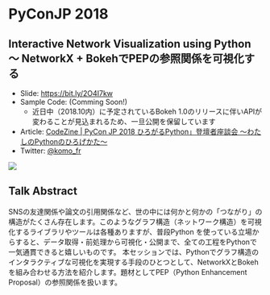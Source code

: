 # PyConJP 2018
## Interactive Network Visualization using Python 〜 NetworkX + BokehでPEPの参照関係を可視化する
- Slide: https://bit.ly/2O4I7kw
- Sample Code: (Comming Soon!) 
    * 近日中（2018.10内）に予定されているBokeh 1.0のリリースに伴いAPIが変わることが見込まれるため、一旦公開を保留しています
- Article: [CodeZine | PyCon JP 2018 ひろがるPython」登壇者座談会 ～わたしのPythonのひろげかた～](https://codezine.jp/article/detail/11031)
- Twitter: [@komo_fr](https://twitter.com/komo_fr)

<a href="https://bit.ly/2O4I7kw"><img src="https://user-images.githubusercontent.com/31801148/45918482-99ea4480-bec2-11e8-95c9-b8f1aaaed4fa.png"></a>

## Talk Abstract
SNSの友達関係や論文の引用関係など、世の中には何かと何かの「つながり」の構造がたくさん存在します。このようなグラフ構造（ネットワーク構造）を可視化するライブラリやツールは各種ありますが、普段Python を使っている立場からすると、データ取得・前処理から可視化・公開まで、全ての工程をPythonで一気通貫できると嬉しいものです。 
本セッションでは、Pythonでグラフ構造のインタラクティブな可視化を実現する手段のひとつとして、NetworkXとBokehを組み合わせる方法を紹介します。題材としてPEP（Python Enhancement Proposal）の参照関係を扱います。
